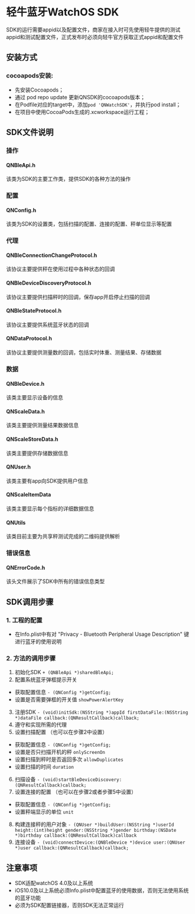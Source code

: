 # 轻牛蓝牙WatchOS SDK 

SDK的运行需要appid以及配置文件，商家在接入时可先使用轻牛提供的测试appid和测试配置文件，正式发布时必须向轻牛官方获取正式appid和配置文件

## 安装方式

### cocoapods安装:
- 先安装Cocoapods；
- 通过 pod repo update 更新QNSDK的cocoapods版本；
- 在Podfile对应的target中，添加`pod 'QNWatchSDK'`，并执行pod install；
- 在项目中使用CocoaPods生成的.xcworkspace运行工程；

## SDK文件说明

### 操作
#### QNBleApi.h
该类为SDK的主要工作类，提供SDK的各种方法的操作

### 配置
#### QNConfig.h
该类为SDK的设置类，包括扫描的配置、连接的配置、秤单位显示等配置

### 代理
#### QNBleConnectionChangeProtocol.h
该协议主要提供秤在使用过程中各种状态的回调
#### QNBleDeviceDiscoveryProtocol.h
该协议主要提供扫描秤时的回调，保存app开启停止扫描的回调
#### QNBleStateProtocol.h
该协议主要提供系统蓝牙状态的回调
#### QNDataProtocol.h
该协议主要提供测量数的回调，包括实时体重、测量结果、存储数据


### 数据
#### QNBleDevice.h
该类主要显示设备的信息

#### QNScaleData.h
该类主要提供测量结果数据信息

#### QNScaleStoreData.h
该类主要提供存储数据信息

#### QNUser.h
该类主要有app向SDK提供用户信息

#### QNScaleItemData
该类主要显示每个指标的详细数据信息

#### QNUtils
该类目前主要为共享秤测试完成的二维码提供解析

### 错误信息
#### QNErrorCode.h
该头文件展示了SDK中所有的错误信息类型

## SDK调用步骤

### 1. 工程的配置

- 在Info.plist中有对 "Privacy - Bluetooth Peripheral Usage Description" 键 进行蓝牙的使用说明

### 2. 方法的调用步骤

1. 初始化SDK `+ (QNBleApi *)sharedBleApi;`
2. 配置系统蓝牙弹框提示开关
+ 获取配置信息 `- (QNConfig *)getConfig;`
+ 设置是否需要弹框的开关值 `showPowerAlertKey`
3. 注册SDK `- (void)initSdk:(NSString *)appId firstDataFile:(NSString *)dataFile callback:(QNResultCallback)callback;`
4. 遵守和实现所需的代理
5. 设置扫描配置 （也可以在步骤2中设置）
+ 获取配置信息 `- (QNConfig *)getConfig;`
+ 设置是否只扫描开机的秤 `onlyScreenOn`
+ 设置扫描到秤时是否返回多次 `allowDuplicates`
+ 设置扫描的时间 `duration`
6. 扫描设备 `- (void)startBleDeviceDiscovery:(QNResultCallback)callback;`
7. 设置连接的配置 （也可以在步骤2或者步骤5中设置）
+ 获取配置信息 `- (QNConfig *)getConfig;`
+ 设置秤端显示的单位 `unit`
8. 构建连接秤的用户对象 `- (QNUser *)buildUser:(NSString *)userId height:(int)height gender:(NSString *)gender birthday:(NSDate *)birthday callback:(QNResultCallback)callback`
9. 连接设备 `- (void)connectDevice:(QNBleDevice *)device user:(QNUser *)user callback:(QNResultCallback)callback;`

## 注意事项
- SDK适配watchOS 4.0及以上系统
- iOS10.0及以上系统必须Info.plist中配置蓝牙的使用数据，否则无法使用系统的蓝牙功能
- 必须为SDK配置链接器，否则SDK无法正常运行
